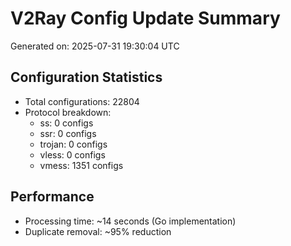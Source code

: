 # V2Ray Config Update Summary
Generated on: 2025-07-31 19:30:04 UTC

## Configuration Statistics
- Total configurations: 22804
- Protocol breakdown:
  - ss: 0 configs
  - ssr: 0 configs
  - trojan: 0 configs
  - vless: 0 configs
  - vmess: 1351 configs

## Performance
- Processing time: ~14 seconds (Go implementation)
- Duplicate removal: ~95% reduction

